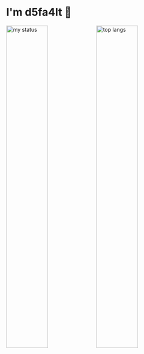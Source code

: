 # I'm d5fa4lt 👋



<img alt="my status" align="left" width="47%" src="https://github-readme-stats.vercel.app/api?username=d5fa4lt&theme=radical"/>
<img alt="top langs" align="left" width="47%" src="https://github-readme-stats.vercel.app/api/top-langs/?username=d5fa4lt&theme=radical"/>
